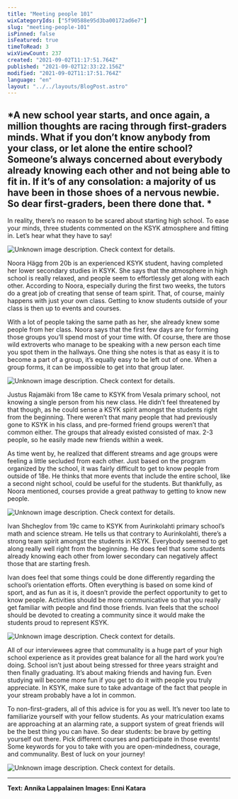 ```yaml
---
title: "Meeting people 101"
wixCategoryIds: ["5f90588e95d3ba00172ad6e7"]
slug: "meeting-people-101"
isPinned: false
isFeatured: true
timeToRead: 3
wixViewCount: 237
created: "2021-09-02T11:17:51.764Z"
published: "2021-09-02T12:33:22.156Z"
modified: "2021-09-02T11:17:51.764Z"
language: "en"
layout: "../../layouts/BlogPost.astro"
---
```


*A new school year starts, and once again, a million thoughts are racing through first-graders minds. What if you don’t know anybody from your class, or let alone the entire school? Someone’s always concerned about everybody already knowing each other and not being able to fit in. If it’s of any consolation: a majority of us have been in those shoes of a nervous newbie. So dear first-graders, been there done that. *
---

In reality, there’s no reason to be scared about starting high school. To ease your minds, three students commented on the KSYK atmosphere and fitting in. Let’s hear what they have to say!


![Unknown image description. Check context for details.](https://static.wixstatic.com/media/07242a_20003d7ccd1a4abcabcab9dbc3028473~mv2.png) <!-- Original name: annikan huhuu 1.png -->

Noora Hägg from 20b is an experienced KSYK student, having completed her lower secondary studies in KSYK. She says that the atmosphere in high school is really relaxed, and people seem to effortlessly get along with each other. According to Noora, especially during the first two weeks, the tutors do a great job of creating that sense of team spirit. That, of course, mainly happens with just your own class. Getting to know students outside of your class is then up to events and courses. 

With a lot of people taking the same path as her, she already knew some people from her class. Noora says that the first few days are for forming those groups you’ll spend most of your time with. Of course, there are those wild extroverts who manage to be speaking with a new person each time you spot them in the hallways. One thing she notes is that as easy it is to become a part of a group, it’s equally easy to be left out of one. When a group forms, it can be impossible to get into that group later. 


![Unknown image description. Check context for details.](https://static.wixstatic.com/media/07242a_bccbb92dd901445989209359acefa336~mv2.png) <!-- Original name: puhekupla1.png -->


Justus Rajamäki from 18e came to KSYK from Vesala primary school, not knowing a single person from his new class. He didn’t feel threatened by that though, as he could sense a KSYK spirit amongst the students right from the beginning. There weren’t that many people that had previously gone to KSYK in his class, and pre-formed friend groups weren’t that common either. The groups that already existed consisted of max. 2-3 people, so he easily made new friends within a week. 

As time went by, he realized that different streams and age groups were feeling a little secluded from each other. Just based on the program organized by the school, it was fairly difficult to get to know people from outside of 18e. He thinks that more events that include the entire school, like a second night school, could be useful for the students. But thankfully, as Noora mentioned, courses provide a great pathway to getting to know new people. 


![Unknown image description. Check context for details.](https://static.wixstatic.com/media/07242a_7f3eafe487194cf7abbdd960ad45d836~mv2.png) <!-- Original name: puhekupla2.png -->


Ivan Shcheglov from 19c came to KSYK from Aurinkolahti primary school’s math and science stream. He tells us that contrary to Aurinkolahti, there’s a strong team spirit amongst the students in KSYK. Everybody seemed to get along really well right from the beginning. He does feel that some students already knowing each other from lower secondary can negatively affect those that are starting fresh. 

Ivan does feel that some things could be done differently regarding the school’s orientation efforts. Often everything is based on some kind of sport, and as fun as it is, it doesn’t provide the perfect opportunity to get to know people. Activities should be more communicative so that you really get familiar with people and find those friends. Ivan feels that the school should be devoted to creating a community since it would make the students proud to represent KSYK.  


![Unknown image description. Check context for details.](https://static.wixstatic.com/media/07242a_ce2f6adee47e46b38287f6cfa231ab6c~mv2.png) <!-- Original name: puhekupla3.png -->


All of our interviewees agree that communality is a huge part of your high school experience as it provides great balance for all the hard work you’re doing. School isn’t just about being stressed for three years straight and then finally graduating. It’s about making friends and having fun. Even studying will become more fun if you get to do it with people you truly appreciate. In KSYK, make sure to take advantage of the fact that people in your stream probably have a lot in common.

To non-first-graders, all of this advice is for you as well. It’s never too late to familiarize yourself with your fellow students. As your matriculation exams are approaching at an alarming rate, a support system of great friends will be the best thing you can have. So dear students: be brave by getting yourself out there. Pick different courses and participate in those events! Some keywords for you to take with you are open-mindedness, courage, and communality. Best of luck on your journey!


![Unknown image description. Check context for details.](https://static.wixstatic.com/media/07242a_8f5b40034e934139844223608f979f9d~mv2.png) <!-- Original name: annikan huhuu 2.png -->


---
**Text: Annika Lappalainen**
**Images: Enni Katara**
